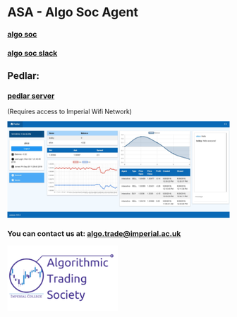 # ASA - Algo Soc Agent

### [algo soc](https://www.algosoc.com)

### [algo soc slack](https://algosoc.slack.com)


## Pedlar:

### [pedlar server](http://icats.doc.ic.ac.uk) 

(Requires access to Imperial Wifi Network)

![Pedlar](misc/pedlarweb_screenshot.jpg)


### You can contact us at: <algo.trade@imperial.ac.uk>

<img src="misc/icats_logo.png" alt="icats_logo" width="250"/>

